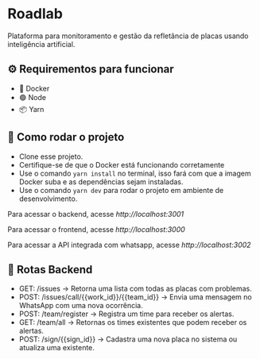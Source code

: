 # Roadlab 

Plataforma para monitoramento e gestão da refletância de placas usando inteligência artificial.


## ⚙️ Requirementos para funcionar

- 🐋 Docker
- 🟢 Node
- 📦 Yarn

## 🚀 Como rodar o projeto

- Clone esse projeto.
- Certifique-se de que o Docker está funcionando corretamente
- Use o comando `yarn install` no terminal, isso fará com que a imagem Docker suba e as dependências sejam instaladas.
- Use o comando `yarn dev` para rodar o projeto em ambiente de desenvolvimento.

<p>Para acessar o backend, acesse <i>http://localhost:3001</i></p>
<p>Para acessar o frontend, acesse <i>http://localhost:3000</i></p>
<p>Para acessar a API integrada com whatsapp, acesse <i>http://localhost:3002</i></p>

## 🌱 Rotas Backend

- GET: /issues -> Retorna uma lista com todas as placas com problemas.
- POST: /issues/call/{{work_id}}/{{team_id}} -> Envia uma mensagem no WhatsApp com uma nova ocorrência.
- POST: /team/register -> Registra um time para receber os alertas.
- GET: /team/all -> Retornas os times existentes que podem receber os alertas.
- POST: /sign/{{sign_id}} -> Cadastra uma nova placa no sistema ou atualiza uma existente.